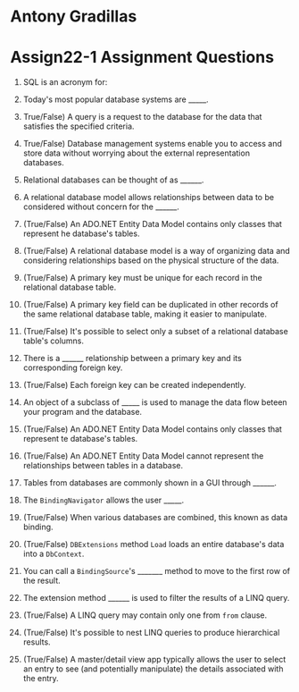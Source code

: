 # Antony Gradillas
# Assign22-1 Assignment Questions

1. SQL is an acronym for:

2. Today's most popular database systems are _____.

3. True/False) A query is a request to the database for the data that satisfies the specified criteria.

4. True/False) Database management systems enable you to access and store data without worrying about the external representation databases.

5. Relational databases can be thought of as ______.

6. A relational database model allows relationships between data to be considered without concern for the ______.

7. (True/False) An ADO.NET Entity Data Model contains only classes that represent he database's tables.

8. (True/False) A relational database model is a way of organizing data and considering relationships based on the physical structure of the data.

9. (True/False) A primary key must be unique for each record in the relational database table.

10. (True/False) A primary key field can be duplicated in other records of the same relational database table, making it easier to manipulate.

11. (True/False) It's possible to select only a subset of a relational database table's columns.

12. There is a ______ relationship between a primary key and its corresponding foreign key.

13. (True/False) Each foreign key can be created independently.

14. An object of a subclass of _____ is used to manage the data flow beteen your program and the database.

15. (True/False) An ADO.NET Entity Data Model contains only classes that represent te database's tables.

16. (True/False) An ADO.NET Entity Data Model cannot represent the relationships between tables in a database.

17. Tables from databases are commonly shown in a GUI through ______.

18. The `BindingNavigator` allows the user _____.

19. (True/False) When various databases are combined, this known as data binding.

20. (True/False) `DBExtensions` method `Load` loads an entire database's data into a `DbContext`.

21. You can call a `BindingSource`'s _______ method to move to the first row of the result.

22. The extension method ______ is used to filter the results of a LINQ query.

23. (True/False) A LINQ query may contain only one from `from` clause.

24. (True/False) It's possible to nest LINQ queries to produce hierarchical results.

25. (True/False) A master/detail view app typically allows the user to select an entry to see (and potentially manipulate) the details associated with the entry.

